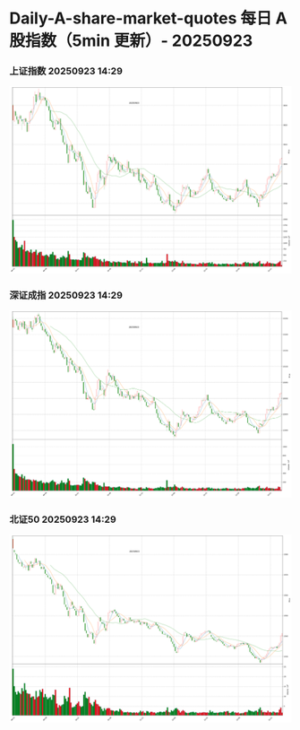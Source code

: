 
# Daily-A-share-market-quotes 每日 A 股指数（5min 更新）- 20250923

### 上证指数 20250923 14:29
![](./fig/2025/9/20250923-sh000001.png)

### 深证成指 20250923 14:29
![](./fig/2025/9/20250923-sz399001.png)

### 北证50 20250923 14:29
![](./fig/2025/9/20250923-bj899050.png)
